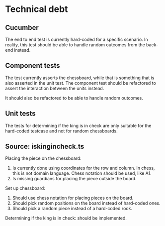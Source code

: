 # Technical debt

## Cucumber

The end to end test is currently hard-coded for a specific scenario. In reality, this test should be able to handle random outcomes from the back-end instead.

## Component tests

The test currently asserts the chessboard, while that is something that is also asserted in the unit test. The component test should be refactored to assert the interaction between the units instead.

It should also be refactored to be able to handle random outcomes.

## Unit tests

The tests for determining if the king is in check are only suitable for the hard-coded testcase and not for random chessboards.

## Source: iskingincheck.ts

Placing the piece on the chessboard:
1. Is currently done using coordinates for the row and column. In chess, this is not domain language. Chess notation should be used, like A1.
2. Is missing guardians for placing the piece outside the board.

Set up chessboard: 
1. Should use chess notation for placing pieces on the board.
2. Should pick random positions on the board instead of hard-coded ones.
3. Should pick a random piece instead of a hard-coded rook.

Determining if the king is in check: should be implemented.